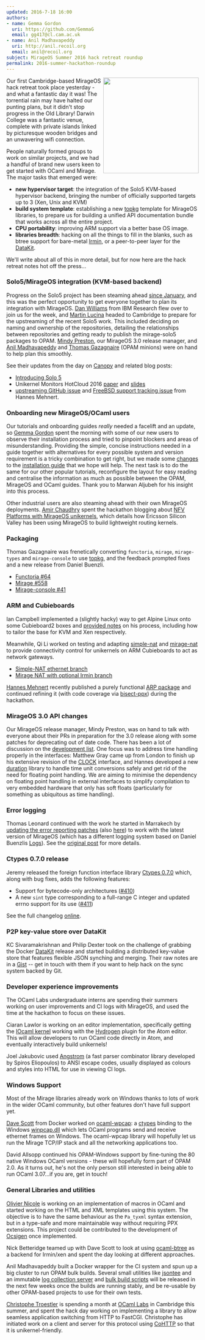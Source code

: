 ```yaml
---
updated: 2016-7-18 16:00
authors:
- name: Gemma Gordon
  uri: https://github.com/GemmaG
  email: gg417@cl.cam.ac.uk
- name: Anil Madhavapeddy
  uri: http://anil.recoil.org
  email: anil@recoil.org
subject: MirageOS Summer 2016 hack retreat roundup
permalink: 2016-summer-hackathon-roundup
---
```


<a href="https://www.flickr.com/photos/138528518@N02/sets/72157671241464475"><img src="/graphics/cambridge2016-hackathon.jpg" align="right" width="250px" /></a>
Our first Cambridge-based MirageOS hack retreat took place yesterday - and what a fantastic day it was! The torrential rain may have halted our punting plans, but it didn't stop progress in the Old Library! Darwin College was a fantastic venue, complete with private islands linked by picturesque wooden bridges and an unwavering wifi connection.

People naturally formed groups to work on similar projects, and we had a handful of brand new users keen to get started with OCaml and Mirage.  The major tasks that emerged were:

- __new hypervisor target__: the integration of the Solo5 KVM-based hypervisor backend, bringing the number of officially supported targets up to 3 (Xen, Unix and KVM)
- __build system template__: establishing a new [topkg](https://erratique.ch/software/topkg)  template for MirageOS libraries, to prepare us for building a unified API documentation bundle that works across all the entire project.
- __CPU portability__: improving ARM support via a better base OS image.
- __libraries breadth__: hacking on all the things to fill in the blanks, such as btree support for bare-metal [Irmin](https://github.com/mirage/irmin), or a peer-to-peer layer for the [DataKit](https://github.com/docker/datakit).

We'll write about all of this in more detail, but for now here are the hack retreat notes hot off the press...

### Solo5/MirageOS integration (KVM-based backend)

Progress on the Solo5 project has been steaming ahead [since January](https://mirage.io/blog/introducing-solo5), and this was the perfect opportunity to get everyone together to plan its integration with MirageOS. [Dan Williams](http://researcher.ibm.com/researcher/view.php?person=us-djwillia) from IBM Research flew over to join us for the week, and [Martin Lucina](https://github.com/mato) headed to Cambridge to prepare for the upstreaming of the recent Solo5 work. This included deciding on naming and ownership of the repositories, detailing the relationships between repositories and getting ready to publish the mirage-solo5 packages to OPAM. [Mindy Preston](http://somerandomidiot.com), our MirageOS 3.0 release manager, and [Anil Madhavapeddy](http://anil.recoil.org) and [Thomas Gazagnaire](http://gazagnaire.org) (OPAM minions) were on hand to help plan this smoothly.

See their updates from the day on [Canopy](http://canopy.mirage.io/Posts/Solo5) and related blog posts:

* [Introducing Solo 5](https://mirage.io/blog/introducing-solo5)
* Unikernel Monitors HotCloud 2016 [paper](https://www.usenix.org/system/files/conference/hotcloud16/hotcloud16_williams.pdf) and [slides](https://www.usenix.org/sites/default/files/conference/protected-files/hotcloud16_slides_williams.pdf)
* [upstreaming GitHub issue](https://github.com/Solo5/solo5/issues/36) and [FreeBSD support tracking issue](https://github.com/Solo5/solo5/issues/61) from Hannes Mehnert.

### Onboarding new MirageOS/OCaml users

Our tutorials and onboarding guides _really_ needed a facelift and an update, so [Gemma Gordon](https://ocaml.io/w/User:GemmaG) spent the morning with some of our new users to observe their installation process and tried to pinpoint blockers and areas of misunderstanding. Providing the simple, concise instructions needed in a guide together with alternatives for every possible system and version requirement is a tricky combination to get right, but we made some [changes](https://github.com/mirage/mirage-www/pull/468) to the [installation guide](https://mirage.io/wiki/install) that we hope will help. The next task is to do the same for our other popular tutorials, reconfigure the layout for easy reading and centralise the information as much as possible between the OPAM, MirageOS and OCaml guides. Thank you to Marwan Aljubeh for his insight into this process.

Other industrial users are also steaming ahead with their own MirageOS deployments. [Amir Chaudhry](http://amirchaudhry.com) spent the hackathon blogging about [NFV Platforms with MirageOS unikernels](http://unikernel.org/blog/2016/unikernel-nfv-platform), which details how Ericsson Silicon Valley has been using MirageOS to build lightweight routing kernels.

### Packaging

Thomas Gazagnaire was frenetically converting `functoria`, `mirage`, `mirage-types` and `mirage-console` to use [topkg](https://github.com/dbuenzli/topkg), and the feedback prompted fixes and a new release from Daniel Buenzli.

* [Functoria #64](https://github.com/mirage/functoria/pull/64)
* [Mirage #558](https://github.com/mirage/mirage/pull/558)
* [Mirage-console #41](https://github.com/mirage/mirage-console/pull/41)

### ARM and Cubieboards

Ian Campbell implemented a (slightly hacky) way to get Alpine Linux onto some Cubieboard2 boxes and [provided notes](https://gist.github.com/ijc25/612b8b7975e9461c3584b1402df2cb34) on his process, including how to tailor the base for KVM and Xen respectively.

Meanwhile, Qi Li worked on testing and adapting [simple-nat](https://github.com/yomimono/simple-nat) and [mirage-nat](https://github.com/yomimono/mirage-nat) to provide connectivity control for unikernels on ARM Cubieboards to act as network gateways.

* [Simple-NAT ethernet branch](https://github.com/yomimono/simple-nat/tree/ethernet-level-no-irmin)
* [Mirage NAT with optional Irmin branch](https://github.com/yomimono/mirage-nat/tree/depopt_irmin)

[Hannes Mehnert](https://www.cl.cam.ac.uk/~hm519/) recently published a purely functional [ARP package](https://github.com/hannesm/arp) and continued refining it (with code coverage via [bisect-ppx](https://github.com/aantron/bisect_ppx)) during the hackathon.

### MirageOS 3.0 API changes
 
Our MirageOS release manager, Mindy Preston, was on hand to talk with everyone about their PRs in preparation for the 3.0 release along with some patches for deprecating out of date code.  There has been a lot of discussion on the [development list](https://lists.xenproject.org/archives/html/mirageos-devel/2016-07/msg00000.html).  One focus was to address time handling properly in the interfaces: Matthew Gray came up from London to finish up his extensive revision of the [CLOCK](https://github.com/mirage/mirage/issues/442) interface, and Hannes developed a new [duration](https://github.com/hannesm/duration) library to handle time unit conversions safely and get rid of the need for floating point handling.  We are aiming to minimise the dependency on floating point handling in external interfaces to simplify compilation to very embedded hardware that only has soft floats (particularly for something as ubiquitous as time handling).

### Error logging

Thomas Leonard continued with the work he started in Marrakech by [updating the error reporting patches](https://github.com/mirage/functoria/pull/55) (also [here](https://github.com/mirage/mirage-dev/pull/107)) to work with the latest version of MirageOS (which has a different logging system based on Daniel Buenzlis [Logs](http://erratique.ch/software/logs)). See the [original post](http://canopy.mirage.io/Posts/Errors) for more details.

### Ctypes 0.7.0 release

Jeremy released the foreign function interface library [Ctypes 0.7.0](https://github.com/ocamllabs/ocaml-ctypes/releases/tag/0.7.0) which, along with bug fixes, adds the following features:

* Support for bytecode-only architectures ([#410](https://github.com/ocamllabs/ocaml-ctypes/issues/410))
* A new `sint` type corresponding to a full-range C integer and updated errno support for its use ([#411](https://github.com/ocamllabs/ocaml-ctypes/issues/411))

See the full changelog [online](https://github.com/ocamllabs/ocaml-ctypes/blob/master/CHANGES.md).

### P2P key-value store over DataKit

KC Sivaramakrishnan and Philip Dexter took on the challenge of grabbing the Docker [DataKit](https://github.com/docker/datakit) release and started building a distributed key-value store that features flexible JSON synching and merging.  Their raw notes are in a [Gist](https://gist.github.com/kayceesrk/d3edb2da0aa9a3d40e9e3f838b67bd1a) -- get in touch with them if you want to help hack on the sync system backed by Git.

### Developer experience improvements

The OCaml Labs undergraduate interns are spending their summers working on user improvements and CI logs with MirageOS, and used the time at the hackathon to focus on these issues.

Ciaran Lawlor is working on an editor implementation, specifically getting the [IOcaml kernel](https://github.com/andrewray/iocaml) working with the [Hydrogen](https://github.com/nteract/hydrogen) plugin for the Atom editor. This will allow developers to run OCaml code directly in Atom, and eventually interactively build unikernels!

Joel Jakubovic used [Angstrom](https://github.com/inhabitedtype/angstrom) (a fast parser combinator library developed by Spiros Eliopoulos) to ANSI escape codes, usually displayed as colours and styles into HTML for use in viewing CI logs.

### Windows Support

Most of the Mirage libraries already work on Windows thanks to lots of work in the wider OCaml community, but other features don't have full support yet.

[Dave Scott](http://dave.recoil.org) from Docker worked on [ocaml-wpcap](https://github.com/djs55/ocaml-wpcap): a [ctypes](https://github.com/ocamllabs/ocaml-ctypes) binding to the Windows [winpcap.dll](http://www.winpcap.org) which lets OCaml programs send and receive ethernet frames on Windows. The ocaml-wpcap library will hopefully let us run the Mirage TCP/IP stack and all the networking applications too.

David Allsopp continued his OPAM-Windows support by fine-tuning the 80 native Windows OCaml versions - these will hopefully form part of OPAM 2.0. As it turns out, he's not the only person still interested in being able to run OCaml 3.07...if you are, get in touch!

### General Libraries and utilities

[Olivier Nicole](https://github.com/OlivierNicole) is working on an implementation of macros in OCaml and started working on the
HTML and XML templates using this system. The objective is to have the same
behaviour as the `Pa_tyxml` syntax extension, but in a type-safe and more
maintainable way without requiring PPX extensions. This project could be
contributed to the development of [Ocsigen](http://ocsigen.org) once implemented.

Nick Betteridge teamed up with Dave Scott to look at using
[ocaml-btree](https://github.com/djs55/ocaml-btree) as a backend for Irmin/xen
and spent the day looking at different approaches.

Anil Madhavapeddy built a Docker wrapper for the CI system and spun up a big cluster
to run OPAM bulk builds.  Several small utilities like [jsontee](https://github.com/avsm/jsontee) and
an immutable [log collection server](https://github.com/avsm/opam-log-server) and
[bulk build scripts](https://github.com/avsm/opam-bulk-builder) will be released in the
next few weeks once the builds are running stably, and be re-usable by other OPAM-based
projects to use for their own tests.

[Christophe Troestler](https://github.com/Chris00) is spending a month at
[OCaml Labs](https://ocaml.io) in Cambridge this summer, and spent the hack day
working on implementing a library to allow seamless application switching from
HTTP to FastCGI. Christophe has initiated work on a client and server for this
protocol using [CoHTTP](https://github.com/mirage/ocaml-cohttp) so that it is
unikernel-friendly.



